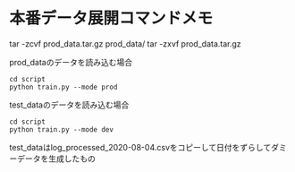 
# 本番データ展開コマンドメモ
tar -zcvf prod_data.tar.gz prod_data/
tar -zxvf prod_data.tar.gz


prod_dataのデータを読み込む場合
```
cd script
python train.py --mode prod
```



test_dataのデータを読み込む場合

```
cd script
python train.py --mode dev
```

test_dataはlog_processed_2020-08-04.csvをコピーして日付をずらしてダミーデータを生成したもの

